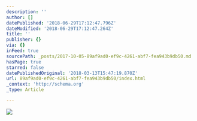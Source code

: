 ```yaml
---
description: ''
author: []
datePublished: '2018-06-29T17:12:47.796Z'
dateModified: '2018-06-29T17:12:47.264Z'
title: ''
publisher: {}
via: {}
inFeed: true
sourcePath: _posts/2017-10-05-89af9ad0-ef9c-4261-abf7-fea943b9db50.md
hasPage: true
starred: false
datePublishedOriginal: '2018-03-13T15:47:19.870Z'
url: 89af9ad0-ef9c-4261-abf7-fea943b9db50/index.html
_context: 'http://schema.org'
_type: Article

---
```

![](https://the-grid-user-content.s3-us-west-2.amazonaws.com/ebe066e9-cc29-4866-ad9c-4be215f3ec6d.jpg)